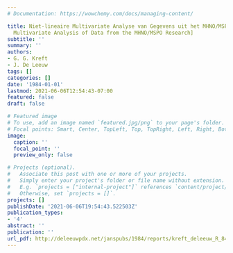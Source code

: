 ```yaml
---
# Documentation: https://wowchemy.com/docs/managing-content/

title: Niet-lineaire Multivariate Analyse van Gegevens uit het MHNO/MSPO Project [Nonlinear
  Multivariate Analysis of Data from the MHNO/MSPO Research]
subtitle: ''
summary: ''
authors:
- G. G. Kreft
- J. De Leeuw
tags: []
categories: []
date: '1984-01-01'
lastmod: 2021-06-06T12:54:43-07:00
featured: false
draft: false

# Featured image
# To use, add an image named `featured.jpg/png` to your page's folder.
# Focal points: Smart, Center, TopLeft, Top, TopRight, Left, Right, BottomLeft, Bottom, BottomRight.
image:
  caption: ''
  focal_point: ''
  preview_only: false

# Projects (optional).
#   Associate this post with one or more of your projects.
#   Simply enter your project's folder or file name without extension.
#   E.g. `projects = ["internal-project"]` references `content/project/deep-learning/index.md`.
#   Otherwise, set `projects = []`.
projects: []
publishDate: '2021-06-06T19:54:43.522503Z'
publication_types:
- '4'
abstract: ''
publication: ''
url_pdf: http://deleeuwpdx.net/janspubs/1984/reports/kreft_deleeuw_R_84b.pdf
---
```


